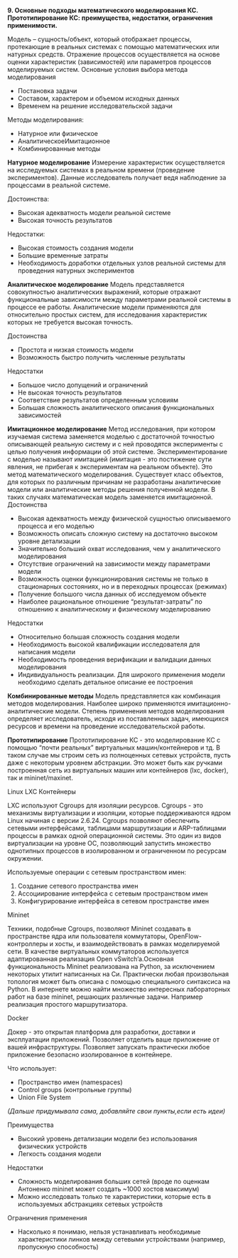 **9. Основные подходы математического моделирования КС. Прототипирование КС: преимущества, недостатки, ограничения применимости.**

Модель – сущность/объект, который отображает процессы, протекающие в реальных системах с помощью математических или натурных средств. Отражение процессов осуществляется на основе оценки характеристик (зависимостей) или параметров процессов моделируемых систем.
Основные условия выбора метода моделирования

* Постановка задачи
* Составом, характером и объемом исходных данных
* Временем на решение исследовательской задачи

Методы моделирования:

* Натурное или физическое
* АналитическоеИмитационное
* Комбинированные методы

**Натурное моделирование**
Измерение характеристик осуществляется на исследуемых системах в реальном времени (проведение экспериментов). Данные исследователь получает ведя наблюдение за процессами в реальной системе.

Достоинства:

* Высокая адекватность модели реальной системе
* Высокая точность результатов

Недостатки:

* Высокая стоимость создания модели
* Большие временные затраты
* Необходимость доработки отдельных узлов реальной системы для проведения натурных экспериментов

**Аналитическое моделирование**
Модель представляется совокупностью аналитических выражений, которые отражают функциональные зависимости между параметрами реальной системы в процессе ее работы. Аналитические модели применяются для относительно простых систем, для исследования характеристик которых не требуется высокая точность.

Достоинства

* Простота и низкая стоимость модели
* Возможность быстро получить численные результаты

Недостатки

* Большое число допущений и ограничений
* Не высокая точность результатов
* Соответствие результатов определенным условиям
* Большая сложность аналитического описания функциональных зависимостей

**Имитационное моделирование**
Метод исследования, при котором изучаемая система заменяется моделью с достаточной точностью описывающей реальную систему и с ней проводятся эксперименты с целью получения информации об этой системе. Экспериментирование с моделью называют имитацией (имитация - это постижение сути явления, не прибегая к экспериментам на реальном объекте). Это метод математического моделирования. Существует класс объектов, для которых по различным причинам не разработаны аналитические модели или аналитические методы решения полученной модели. В таких случаях математическая модель заменяется имитационной.
Достоинства

* Высокая адекватность между физической сущностью описываемого процесса и его моделью
* Возможность описать сложную систему на достаточно высоком уровне детализации
* Значительно больший охват исследования, чем у аналитического моделирования
* Отсутствие ограничений на зависимости между параметрами модели
* Возможность оценки функционирования системы не только в стационарных состояниях, но и в переходных процессах (режимах)
* Получение большого числа данных об исследуемом объекте
* Наиболее рациональное отношение “результат-затраты” по отношению к аналитическому и физическому моделированию

Недостатки

* Относительно большая сложность создания модели
* Необходимость высокой квалификации исследователя для написания модели
* Необходимость проведения верификации и валидации данных моделирования
* Индивидуальность реализации. Для широкого применения модели необходимо сделать детальное описание ее построения

**Комбинированные методы**
Модель представляется как комбинация методов моделирования. Наиболее широко применяются имитационно-аналитические модели. Степень применения методов моделирования определяет исследователь, исходя из поставленных задач, имеющихся ресурсов и времени на проведение исследовательской работы.

**Прототипирование**
Прототипирование КС - это моделирование КС с помощью “почти реальных” виртуальных машин/контейнеров и тд. В таком случае мы строим сеть из полноценных сетевых устройств, пусть даже с некоторым уровнем абстракции. Это может быть как ручками построенная сеть из виртуальных машин или контейнеров (lxc, docker), так и mininet/maxinet.

Linux LXC Контейнеры

LXC используют Cgroups для изоляции ресурсов. Cgroups - это механизмы виртуализации и изоляции, которые поддерживаются ядром Linux начиная с версии 2.6.24. Cgroups позволяют обеспечить сетевыми интерфейсами, таблицами маршрутизации и ARP-таблицами процессы в рамках одной операционной системы. Это один из видов виртуализации на уровне ОС, позволяющий запустить множество однотипных процессов в изолированном и ограниченном по ресурсам окружении. 

Используемые операции с сетевым пространством имен: 

1. Создание сетевого пространства имен 
2. Ассоциирование интерфейса с сетевым пространством имен 
3. Конфигурирование интерфейса в сетевом пространстве имен

Mininet

Техники, подобные Cgroups, позволяют Mininet создавать в пространстве ядра или пользователя коммутаторы, OpenFlow-контроллеры и хосты, и взаимодействовать в рамках моделируемой сети. В качестве виртуальных коммутаторов используется адаптированная реализация Open vSwitch’a.Основная функциональность Mininet реализована на Python, за исключением некоторых утилит написанных на Си. Практически любая произвольная топология может быть описана с помощью специального синтаксиса на Python. В интернете можно найти множество интересных лабораторных работ на базе mininet, решающих различные задачи. Например реализация простого маршрутизатора.

Docker

Докер - это открытая платформа для разработки, доставки и эксплуатации приложений. Позволяет отделить ваше приложение от вашей инфраструктуры. Позволяет запускать практически любое приложение безопасно изолированное в контейнере.

Что использует:

* Пространство имен (namespaces)
* Control groups (контрольные группы)
* Union File System

*(Дальше придумывала сама, добавляйте свои пункты,если есть идеи)*

Преимущества

* Высокий уровень детализации модели без использования физических устройств
* Легкость создания модели

Недостатки

* Сложность моделирования больших сетей (вроде по оценкам Антоненко mininet может создать ~1000 хостов максимум)
* Можно исследовать только те характеристики, которые есть в используемых абстракциях сетевых устройств

Ограничения применения

* Насколько я понимаю, нельзя устанавливать необходимые характеристики линков между сетевыми устройствами (например, пропускную способность)















